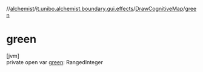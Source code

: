 //[alchemist](../../../index.md)/[it.unibo.alchemist.boundary.gui.effects](../index.md)/[DrawCognitiveMap](index.md)/[green](green.md)

# green

[jvm]\
private open var [green](green.md): RangedInteger

